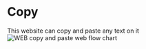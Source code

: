 # Copy
This website can copy and paste any text on it
![WEB  copy and paste web flow chart](https://user-images.githubusercontent.com/52557611/232716771-fbd403f9-2227-46ba-83c6-9914f65bd273.png)
